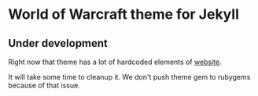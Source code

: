 # World of Warcraft theme for Jekyll

## Under development

Right now that theme has a lot of hardcoded elements of [website](https://forestguild.club).

It will take some time to cleanup it. We don't push theme gem to rubygems because of that issue.
